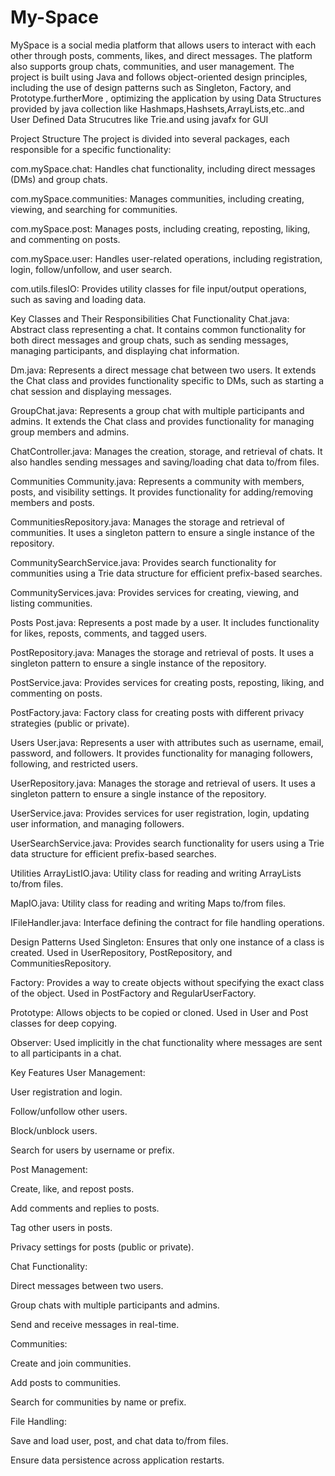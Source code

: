 # My-Space

MySpace is a social media platform that allows users to interact with each other through posts, comments, likes, and direct messages. The platform also supports group chats, communities, and user management. The project is built using Java and follows object-oriented design principles, including the use of design patterns such as Singleton, Factory, and Prototype.furtherMore , optimizing the application by using Data Structures provided by java collection like Hashmaps,Hashsets,ArrayLists,etc..and User Defined Data Strucutres like Trie.and using javafx for GUI

Project Structure
The project is divided into several packages, each responsible for a specific functionality:

com.mySpace.chat: Handles chat functionality, including direct messages (DMs) and group chats.

com.mySpace.communities: Manages communities, including creating, viewing, and searching for communities.

com.mySpace.post: Manages posts, including creating, reposting, liking, and commenting on posts.

com.mySpace.user: Handles user-related operations, including registration, login, follow/unfollow, and user search.

com.utils.filesIO: Provides utility classes for file input/output operations, such as saving and loading data.

Key Classes and Their Responsibilities
Chat Functionality
Chat.java: Abstract class representing a chat. It contains common functionality for both direct messages and group chats, such as sending messages, managing participants, and displaying chat information.

Dm.java: Represents a direct message chat between two users. It extends the Chat class and provides functionality specific to DMs, such as starting a chat session and displaying messages.

GroupChat.java: Represents a group chat with multiple participants and admins. It extends the Chat class and provides functionality for managing group members and admins.

ChatController.java: Manages the creation, storage, and retrieval of chats. It also handles sending messages and saving/loading chat data to/from files.

Communities
Community.java: Represents a community with members, posts, and visibility settings. It provides functionality for adding/removing members and posts.

CommunitiesRepository.java: Manages the storage and retrieval of communities. It uses a singleton pattern to ensure a single instance of the repository.

CommunitySearchService.java: Provides search functionality for communities using a Trie data structure for efficient prefix-based searches.

CommunityServices.java: Provides services for creating, viewing, and listing communities.

Posts
Post.java: Represents a post made by a user. It includes functionality for likes, reposts, comments, and tagged users.

PostRepository.java: Manages the storage and retrieval of posts. It uses a singleton pattern to ensure a single instance of the repository.

PostService.java: Provides services for creating posts, reposting, liking, and commenting on posts.

PostFactory.java: Factory class for creating posts with different privacy strategies (public or private).

Users
User.java: Represents a user with attributes such as username, email, password, and followers. It provides functionality for managing followers, following, and restricted users.

UserRepository.java: Manages the storage and retrieval of users. It uses a singleton pattern to ensure a single instance of the repository.

UserService.java: Provides services for user registration, login, updating user information, and managing followers.

UserSearchService.java: Provides search functionality for users using a Trie data structure for efficient prefix-based searches.

Utilities
ArrayListIO.java: Utility class for reading and writing ArrayLists to/from files.

MapIO.java: Utility class for reading and writing Maps to/from files.

IFileHandler.java: Interface defining the contract for file handling operations.

Design Patterns Used
Singleton: Ensures that only one instance of a class is created. Used in UserRepository, PostRepository, and CommunitiesRepository.

Factory: Provides a way to create objects without specifying the exact class of the object. Used in PostFactory and RegularUserFactory.

Prototype: Allows objects to be copied or cloned. Used in User and Post classes for deep copying.

Observer: Used implicitly in the chat functionality where messages are sent to all participants in a chat.

Key Features
User Management:

User registration and login.

Follow/unfollow other users.

Block/unblock users.

Search for users by username or prefix.

Post Management:

Create, like, and repost posts.

Add comments and replies to posts.

Tag other users in posts.

Privacy settings for posts (public or private).

Chat Functionality:

Direct messages between two users.

Group chats with multiple participants and admins.

Send and receive messages in real-time.

Communities:

Create and join communities.

Add posts to communities.

Search for communities by name or prefix.

File Handling:

Save and load user, post, and chat data to/from files.

Ensure data persistence across application restarts.
